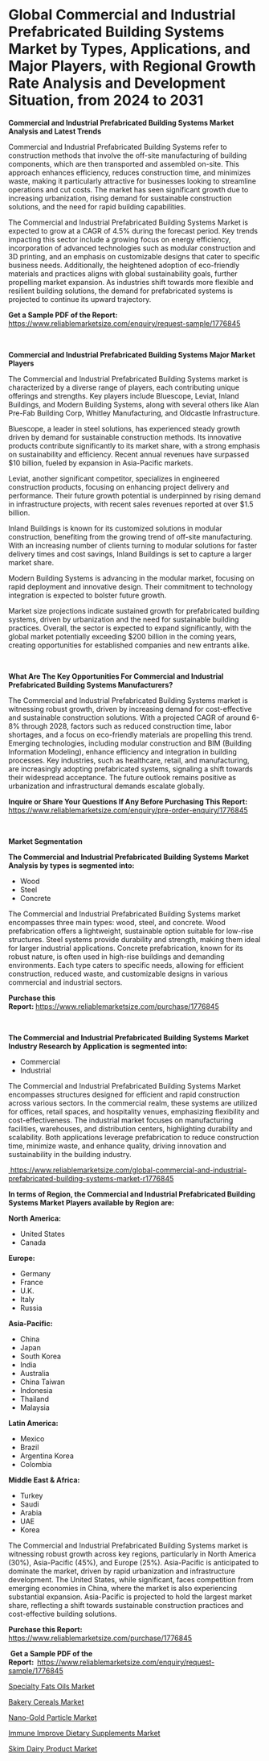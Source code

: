 <p><h1>Global Commercial and Industrial Prefabricated Building Systems Market by Types, Applications, and Major Players, with Regional Growth Rate Analysis and Development Situation, from 2024 to 2031</h1></p><p><strong>Commercial and Industrial Prefabricated Building Systems Market Analysis and Latest Trends</strong></p>
<p><p>Commercial and Industrial Prefabricated Building Systems refer to construction methods that involve the off-site manufacturing of building components, which are then transported and assembled on-site. This approach enhances efficiency, reduces construction time, and minimizes waste, making it particularly attractive for businesses looking to streamline operations and cut costs. The market has seen significant growth due to increasing urbanization, rising demand for sustainable construction solutions, and the need for rapid building capabilities. </p><p>The Commercial and Industrial Prefabricated Building Systems Market is expected to grow at a CAGR of 4.5% during the forecast period. Key trends impacting this sector include a growing focus on energy efficiency, incorporation of advanced technologies such as modular construction and 3D printing, and an emphasis on customizable designs that cater to specific business needs. Additionally, the heightened adoption of eco-friendly materials and practices aligns with global sustainability goals, further propelling market expansion. As industries shift towards more flexible and resilient building solutions, the demand for prefabricated systems is projected to continue its upward trajectory.</p></p>
<p><strong>Get a Sample PDF of the Report:&nbsp;</strong> <a href="https://www.reliablemarketsize.com/enquiry/request-sample/1776845?utm_campaign=1553&utm_medium=2&utm_source=Github&utm_content=ia&utm_term=13102024&utm_id=commercial-and-industrial-prefabricated-building-systems">https://www.reliablemarketsize.com/enquiry/request-sample/1776845</a></p>
<p>&nbsp;</p>
<p><strong>Commercial and Industrial Prefabricated Building Systems Major Market Players</strong></p>
<p><p>The Commercial and Industrial Prefabricated Building Systems market is characterized by a diverse range of players, each contributing unique offerings and strengths. Key players include Bluescope, Leviat, Inland Buildings, and Modern Building Systems, along with several others like Alan Pre-Fab Building Corp, Whitley Manufacturing, and Oldcastle Infrastructure.</p><p>Bluescope, a leader in steel solutions, has experienced steady growth driven by demand for sustainable construction methods. Its innovative products contribute significantly to its market share, with a strong emphasis on sustainability and efficiency. Recent annual revenues have surpassed $10 billion, fueled by expansion in Asia-Pacific markets.</p><p>Leviat, another significant competitor, specializes in engineered construction products, focusing on enhancing project delivery and performance. Their future growth potential is underpinned by rising demand in infrastructure projects, with recent sales revenues reported at over $1.5 billion.</p><p>Inland Buildings is known for its customized solutions in modular construction, benefiting from the growing trend of off-site manufacturing. With an increasing number of clients turning to modular solutions for faster delivery times and cost savings, Inland Buildings is set to capture a larger market share.</p><p>Modern Building Systems is advancing in the modular market, focusing on rapid deployment and innovative design. Their commitment to technology integration is expected to bolster future growth.</p><p>Market size projections indicate sustained growth for prefabricated building systems, driven by urbanization and the need for sustainable building practices. Overall, the sector is expected to expand significantly, with the global market potentially exceeding $200 billion in the coming years, creating opportunities for established companies and new entrants alike.</p></p>
<p>&nbsp;</p>
<p><strong>What Are The Key Opportunities For Commercial and Industrial Prefabricated Building Systems Manufacturers?</strong></p>
<p><p>The Commercial and Industrial Prefabricated Building Systems market is witnessing robust growth, driven by increasing demand for cost-effective and sustainable construction solutions. With a projected CAGR of around 6-8% through 2028, factors such as reduced construction time, labor shortages, and a focus on eco-friendly materials are propelling this trend. Emerging technologies, including modular construction and BIM (Building Information Modeling), enhance efficiency and integration in building processes. Key industries, such as healthcare, retail, and manufacturing, are increasingly adopting prefabricated systems, signaling a shift towards their widespread acceptance. The future outlook remains positive as urbanization and infrastructural demands escalate globally.</p></p>
<p><strong>Inquire or Share Your Questions If Any Before Purchasing This Report:</strong> <a href="https://www.reliablemarketsize.com/enquiry/pre-order-enquiry/1776845?utm_campaign=1553&utm_medium=2&utm_source=Github&utm_content=ia&utm_term=13102024&utm_id=commercial-and-industrial-prefabricated-building-systems">https://www.reliablemarketsize.com/enquiry/pre-order-enquiry/1776845</a></p>
<p>&nbsp;</p>
<p><strong>Market Segmentation</strong></p>
<p><strong>The Commercial and Industrial Prefabricated Building Systems Market Analysis by types is segmented into:</strong></p>
<p><ul><li>Wood</li><li>Steel</li><li>Concrete</li></ul></p>
<p><p>The Commercial and Industrial Prefabricated Building Systems market encompasses three main types: wood, steel, and concrete. Wood prefabrication offers a lightweight, sustainable option suitable for low-rise structures. Steel systems provide durability and strength, making them ideal for larger industrial applications. Concrete prefabrication, known for its robust nature, is often used in high-rise buildings and demanding environments. Each type caters to specific needs, allowing for efficient construction, reduced waste, and customizable designs in various commercial and industrial sectors.</p></p>
<p><strong>Purchase this Report:&nbsp;</strong><a href="https://www.reliablemarketsize.com/purchase/1776845?utm_campaign=1553&utm_medium=2&utm_source=Github&utm_content=ia&utm_term=13102024&utm_id=commercial-and-industrial-prefabricated-building-systems">https://www.reliablemarketsize.com/purchase/1776845</a></p>
<p>&nbsp;</p>
<p><strong>The Commercial and Industrial Prefabricated Building Systems Market Industry Research by Application is segmented into:</strong></p>
<p><ul><li>Commercial</li><li>Industrial</li></ul></p>
<p><p>The Commercial and Industrial Prefabricated Building Systems Market encompasses structures designed for efficient and rapid construction across various sectors. In the commercial realm, these systems are utilized for offices, retail spaces, and hospitality venues, emphasizing flexibility and cost-effectiveness. The industrial market focuses on manufacturing facilities, warehouses, and distribution centers, highlighting durability and scalability. Both applications leverage prefabrication to reduce construction time, minimize waste, and enhance quality, driving innovation and sustainability in the building industry.</p></p>
<p><a href="https://www.reliablemarketsize.com/global-commercial-and-industrial-prefabricated-building-systems-market-r1776845?utm_campaign=1553&utm_medium=2&utm_source=Github&utm_content=ia&utm_term=13102024&utm_id=commercial-and-industrial-prefabricated-building-systems">&nbsp;https://www.reliablemarketsize.com/global-commercial-and-industrial-prefabricated-building-systems-market-r1776845</a></p>
<p><strong>In terms of Region, the Commercial and Industrial Prefabricated Building Systems Market Players available by Region are:</strong></p>
<p>
    <p> <strong> North America: </strong>
        <ul>
            <li>United States</li>
            <li>Canada</li>
        </ul>
        </p> 
    <p> <strong> Europe: </strong>
        <ul>
            <li>Germany</li>
            <li>France</li>
            <li>U.K.</li>
            <li>Italy</li>
            <li>Russia</li>
        </ul>
        </p> 
    <p> <strong> Asia-Pacific: </strong>
        <ul>
            <li>China</li>
            <li>Japan</li>
            <li>South Korea</li>
            <li>India</li>
            <li>Australia</li>
            <li>China Taiwan</li>
            <li>Indonesia</li>
            <li>Thailand</li>
            <li>Malaysia</li>
        </ul>
        </p> 
    <p> <strong> Latin America: </strong>
        <ul>
            <li>Mexico</li>
            <li>Brazil</li>
            <li>Argentina Korea</li>
            <li>Colombia</li>
        </ul>
        </p> 
    <p> <strong> Middle East & Africa: </strong>
        <ul>
            <li>Turkey</li>
            <li>Saudi</li>
            <li>Arabia</li>
            <li>UAE</li>
            <li>Korea</li>
        </ul>
    </p>
    </p>
<p><p>The Commercial and Industrial Prefabricated Building Systems market is witnessing robust growth across key regions, particularly in North America (30%), Asia-Pacific (45%), and Europe (25%). Asia-Pacific is anticipated to dominate the market, driven by rapid urbanization and infrastructure development. The United States, while significant, faces competition from emerging economies in China, where the market is also experiencing substantial expansion. Asia-Pacific is projected to hold the largest market share, reflecting a shift towards sustainable construction practices and cost-effective building solutions.</p></p>
<p><strong>Purchase this Report: </strong><a href="https://www.reliablemarketsize.com/purchase/1776845?utm_campaign=1553&utm_medium=2&utm_source=Github&utm_content=ia&utm_term=13102024&utm_id=commercial-and-industrial-prefabricated-building-systems">https://www.reliablemarketsize.com/purchase/1776845</a></p>
<p>&nbsp;<strong>Get a Sample PDF of the Report:&nbsp;&nbsp;</strong><a href="https://www.reliablemarketsize.com/enquiry/request-sample/1776845?utm_campaign=1553&utm_medium=2&utm_source=Github&utm_content=ia&utm_term=13102024&utm_id=commercial-and-industrial-prefabricated-building-systems">https://www.reliablemarketsize.com/enquiry/request-sample/1776845</a></p>
<p><strong></strong></p>
<p><p><a href="https://www.linkedin.com/pulse/specialty-fats-oils-market-global-insights-sales-trends-al7ff?utm_campaign=1553&utm_medium=2&utm_source=Github&utm_content=ia&utm_term=13102024&utm_id=commercial-and-industrial-prefabricated-building-systems">Specialty Fats Oils Market</a></p><p><a href="https://www.linkedin.com/pulse/in-depth-bakery-cereals-market-review-size-share-107cagr-growth-3uy3c?utm_campaign=1553&utm_medium=2&utm_source=Github&utm_content=ia&utm_term=13102024&utm_id=commercial-and-industrial-prefabricated-building-systems">Bakery Cereals Market</a></p><p><a href="https://github.com/YashRP12/Market-Research-Report-List-6/blob/main/nano-gold-particle-market.md?utm_campaign=1553&utm_medium=2&utm_source=Github&utm_content=ia&utm_term=13102024&utm_id=commercial-and-industrial-prefabricated-building-systems">Nano-Gold Particle Market</a></p><p><a href="https://www.linkedin.com/pulse/emerging-trends-immune-improve-dietary-supplements-market-global-cxwzf?utm_campaign=1553&utm_medium=2&utm_source=Github&utm_content=ia&utm_term=13102024&utm_id=commercial-and-industrial-prefabricated-building-systems">Immune Improve Dietary Supplements Market</a></p><p><a href="https://www.linkedin.com/pulse/skim-dairy-product-market-size-segmentation-trends-growth-68tlf?utm_campaign=1553&utm_medium=2&utm_source=Github&utm_content=ia&utm_term=13102024&utm_id=commercial-and-industrial-prefabricated-building-systems">Skim Dairy Product Market</a></p></p>